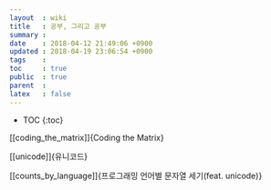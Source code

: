 ```yaml
---
layout  : wiki
title   : 공부, 그리고 공부
summary : 
date    : 2018-04-12 21:49:06 +0900
updated : 2018-04-19 23:06:54 +0900
tags    : 
toc     : true
public  : true
parent  : 
latex   : false
---
```

* TOC
{:toc}

[[coding_the_matrix]]{Coding the Matrix}

[[unicode]]{유니코드}

[[counts_by_language]]{프로그래밍 언어별 문자열 세기(feat. unicode)}
